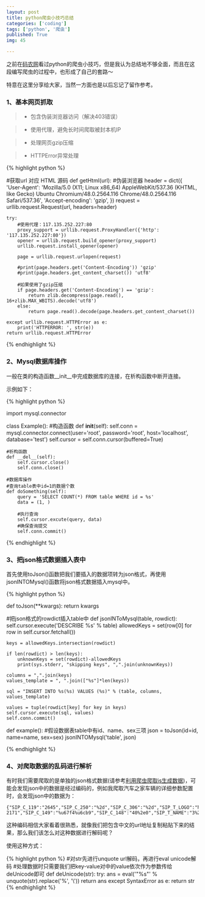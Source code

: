 ```yaml
---
layout: post
title: python爬虫小技巧总结
categories: ['coding']
tags: ['python', '爬虫']
published: True
img: 45

---
```


之前在[码农网](http://www.codeceo.com/article/python-spider-skills.html)看过python的爬虫小技巧，但是我认为总结地不够全面，而且在这段编写爬虫的过程中，也形成了自己的套路～

特意在这里分享给大家，当然一方面也是以后忘记了留作参考。

### 1、基本网页抓取 

> - 包含伪装浏览器访问（解决403错误）

> - 使用代理，避免长时间爬取被封本机IP

> - 处理网页gzip压缩

> - HTTPError异常处理

{% highlight python %}

#获取url 对应 HTML 源码
def getHtml(url):
	#伪装浏览器
    header = dict({ 'User-Agent': 'Mozilla/5.0 (X11; Linux x86_64) AppleWebKit/537.36 (KHTML, like Gecko) Ubuntu Chromium/48.0.2564.116 Chrome/48.0.2564.116 Safari/537.36',
                    'Accept-encoding': 'gzip',
                    })
    request = urllib.request.Request(url, headers=header)

    
    try: 
    	#使用代理：117.135.252.227:80
        proxy_support = urllib.request.ProxyHandler({'http': '117.135.252.227:80'})
        opener = urllib.request.build_opener(proxy_support)
        urllib.request.install_opener(opener)

        page = urllib.request.urlopen(request)

        #print(page.headers.get('Content-Encoding')) 'gzip'
        #print(page.headers.get_content_charset()) 'utf8'

        #如果使用了gzip压缩
        if page.headers.get('Content-Encoding') == 'gzip':
            return zlib.decompress(page.read(), 16+zlib.MAX_WBITS).decode('utf8')
        else: 
            return page.read().decode(page.headers.get_content_charset())

    except urllib.request.HTTPError as e:
        print('HTTPERROR: ', str(e))
    return urllib.request.HTTPError

{% endhighlight %}

### 2、Mysql数据库操作

一般在类的构造函数__init__中完成数据库的连接，在析构函数中断开连接。

示例如下：

{% highlight python %}

import mysql.connector

class Example():
	#构造函数
	def __init__(self):
		self.conn = mysql.connector.connect(user='root', password='root', host='localhost', database='test')
		self.cursor = self.conn.cursor(buffered=True)

	#析构函数
	def __del__(self):
		self.cursor.close()
		self.conn.close()

	#数据库操作
	#查询table表中id=1的数据个数
	def doSomething(self):
		query = 'SELECT COUNT(*) FROM table WHERE id = %s'
		data = (1, )

		#执行查询
		self.cursor.excute(query, data)
		#确保查询提交
		self.conn.commit()

{% endhighlight %}

### 3、把json格式数据插入表中

首先使用toJson()函数把我们要插入的数据项转为json格式，再使用jsonINTOMysql()函数将json格式数据插入mysql中。

{% highlight python %}

def toJson(**kwargs):
	return kwargs

#把json格式的rowdict插入table中
def jsonINToMysql(table, rowdict):
    self.cursor.execute('DESCRIBE %s' % table)
    allowedKeys = set(row[0] for row in self.cursor.fetchall())

    keys = allowedKeys.intersection(rowdict)

    if len(rowdict) > len(keys):
        unknownKeys = set(rowdict)-allowedKeys
        print(sys.stderr, "skipping keys", ",".join(unknownKeys))

    columns = ",".join(keys)
    values_template = ", ".join(["%s"]*len(keys))

    sql = "INSERT INTO %s(%s) VALUES (%s)" % (table, columns, values_template)

    values = tuple(rowdict[key] for key in keys)
    self.cursor.execute(sql, values)
    self.conn.commit()

def example():
	#假设数据表table中有id、name、sex三项
	json = toJson(id=id, name=name, sex=sex)
	jsonINTOMysql('table', json)

{% endhighlight %}

### 4、对爬取数据的乱码进行解析 

有时我们需要爬取的是单独的json格式数据(请参考[利用爬虫爬取js生成数据](http://blog.yinwoods.com/coding/%E5%88%A9%E7%94%A8%E7%88%AC%E8%99%AB%E7%88%AC%E5%8F%96js%E7%94%9F%E6%88%90%E6%95%B0%E6%8D%AE.html))，可能会发现json中的数据是经过编码的，例如我爬取汽车之家车辆的详细参数配置时，会发现json中的数据为：

```
{"SIP_C_119":"2645","SIP_C_250":"%2d","SIP_C_306":"%2d","SIP_T_LOGO":"http://i1.itc.cn/20130624/83e_01580269_5a5f_1526_74cc_c6bf0064c28e_1.jpg","SIP_C_114":"%2d%2d%2d","SIP_C_117":"7005","SIP_C_305":"%2d","SIP_C_304":"%2d%2d%2d","SIP_C_118":"2040","SIP_C_303":"%u67f4%u6cb9%u673a","SIP_C_115":"%u6574%u8f663%u5e74%2f6%u4e07%u516c%u91cc","SIP_C_116":"%2d%2d%2d","model_engine_type":2,"SIP_C_120":"3935","overseas":false,"SIP_T_PRICE":32.0,"SIP_C_261":"%u25cf","SIP_T_ID":127870,"SIP_T_GEAR":"M","SIP_C_124":"%u5ba2%u8f66","SIP_C_125":"2","SIP_C_126":"10%2d23","SIP_C_127":"90","SIP_C_170":"%2d","SIP_C_329":"120","SIP_C_171":"%u673a%u68b0%u6db2%u538b%u52a9%u529b%u8f6c%u5411","SIP_C_322":"%2d","SIP_T_MODELNAME":"%u5b89%u51ef%u5ba2%u8f66%20%u5b9d%u65af%u901a","SIP_C_321":"%2d","SIP_C_320":"%u624b%u52a8","SIP_C_185":"%u25cf","SIP_C_283":"%u25cf","SIP_C_318":"%u5364%u7d20","SIP_C_108":"5%u6863%u624b%u52a8","SIP_C_317":"%2d","SIP_C_285":"%u25cf","SIP_C_314":"%2d","SIP_C_104":"%u6c5f%u6dee%u6c7d%u8f66","SIP_C_313":"%2d","SIP_C_105":"%u5176%u4ed6%u8f66%u578b","SIP_C_316":"%2d","SIP_C_106":"2%u95e810%2d23%u5ea7%u5ba2%u8f66","SIP_C_315":"%2d","SIP_C_107":"3%2e0T%20163%u9a6c%u529bL4","SIP_C_310":"%2d","SIP_C_312":"%2d","SIP_C_102":"32%2e0%u4e07%u5143","SIP_C_103":"32%2e0%7e32%2e0%u4e07%u5143","SIP_C_150":"%u7f38%u5185%u76f4%u55b7","SIP_C_294":"%2d%2d%2f%2d%2d%2f%2d%2d","SIP_C_297":"163","SIP_C_291":"%2d%2d%2d","SIP_C_151":"%u94dd%u5408%u91d1","SIP_C_293":"7005x2040x2645","SIP_C_152":"%u94f8%u94c1","SIP_C_292":"%2d%2d%2d","SIP_T_DISPL":3.0,"SIP_C_158":"%u624b%u52a8","SIP_C_157":"5","SIP_C_156":"5%u6863%u624b%u52a8","SIP_C_155":"%u56fdIV","SIP_C_298":"120%2f3800","SIP_C_299":"362%2f1600%2d2200","SIP_C_159":"%u4e2d%u7f6e%u540e%u9a71","SIP_C_224":"%u771f%u76ae","SIP_C_160":"%u9ea6%u5f17%u900a%u5f0f%u72ec%u7acb%u60ac%u6302","SIP_C_161":"%u94a2%u677f%u5f39%u7c27%u7ed3%u6784","SIP_C_162":"%u627f%u8f7d%u5f0f%u8f66%u8eab","SIP_C_163":"7%2e00%20R16","SIP_C_164":"7%2e00%20R16","SIP_C_165":"%u94a2%u5236","nameDomain":"4094","SIP_C_167":"%u901a%u98ce%u76d8%u5f0f","SIP_C_166":"%u5168%u5c3a%u5bf8%u5907%u80ce","SIP_C_169":"%u624b%u5239%u5f0f%u5236%u52a8","SIP_C_168":"%u9f13%u5f0f","SIP_T_MODELID":4094,"SIP_T_STA":1,"SIP_C_335":"6%u4e07","SIP_C_333":"1600","SIP_C_334":"2200","SIP_C_332":"362","SIP_T_YEAR":2014,"SIP_C_330":"3800","SIP_C_139":"4","SIP_C_138":"%u6da1%u8f6e%u589e%u538b","SIP_C_137":"2968","SIP_C_136":"3%2e0","SIP_C_135":"NGD3%2e0%2dC3HA","SIP_C_134":"3%2e0T%20163%u9a6c%u529bL4","SIP_C_249":"0","SIP_C_140":"%u76f4%u5217","SIP_C_141":"4","SIP_C_347":"%u5364%u7d20","SIP_C_142":"%u53cc%u9876%u7f6e","brandNameDomain":"ak-2171","SIP_C_149":"%u67f4%u6cb9","SIP_C_148":"40%2e0","SIP_T_NAME":"3%2e0T%20VIP%u7248","SIP_C_241":"%u25cf"}
```

这种编码相信大家看着很熟悉，就像我们把包含中文的url地址复制粘贴下来的结果，那么我们该怎么对这种数据进行解码呢？

使用这种方式：

{% highlight python %}
#对str先进行unquote url解码，再进行eval unicode解码
#处理数据时只需要我们把key-value对中的value依次作为参数传给deUnicode即可
def deUnicode(str):
    try:
        ans = eval('"%s"' % unquote(str).replace('%', '\\'))
        return ans
    except SyntaxError as e:
        return str
{% endhighlight %}